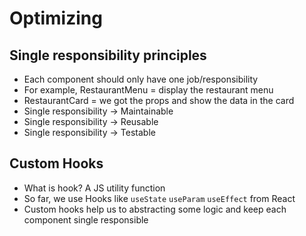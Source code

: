 # Optimizing

## Single responsibility principles

- Each component should only have one job/responsibility
- For example, RestaurantMenu = display the restaurant menu
- RestaurantCard = we got the props and show the data in the card
- Single responsibility -> Maintainable
- Single responsibility -> Reusable
- Single responsibility -> Testable

## Custom Hooks

- What is hook? A JS utility function
- So far, we use Hooks like `useState` `useParam` `useEffect` from React
- Custom hooks help us to abstracting some logic and keep each component single responsible

